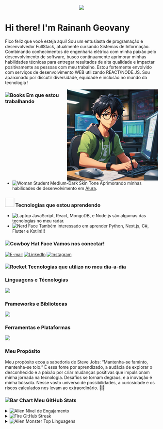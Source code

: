 <div align="center">
  <a href="https://github.com/RainanhSantos">
    <img src="ola.png" width="500">
  </a>
</div>

# Hi there! I'm Rainanh Geovany



Fico feliz que você esteja aqui! Sou um entusiasta de programação e desenvolvedor FullStack, atualmente cursando Sistemas de Informação. Combinando conhecimentos de engenharia elétrica com minha paixão pelo desenvolvimento de software, busco continuamente aprimorar minhas habilidades técnicas para entregar resultados de alta qualidade e impactar positivamente as pessoas com meu trabalho. Estou fortemente envolvido com serviços de desenvolvimento WEB utilizando REACT/NODE.JS. Sou apaixonado por discutir diversidade, equidade e inclusão no mundo da tecnologia !

<img align="right" alt="" height="300px" src="https://github.com/RainanhSantos/RainanhSantos/blob/main/ImgPerfil.png">

### <img src="https://raw.githubusercontent.com/Tarikul-Islam-Anik/Animated-Fluent-Emojis/master/Emojis/Objects/Books.png" alt="Books" width="30" height="30" /> Em que estou trabalhando
- <img src="https://raw.githubusercontent.com/Tarikul-Islam-Anik/Animated-Fluent-Emojis/master/Emojis/People%20with%20professions/Woman%20Student%20Medium-Dark%20Skin%20Tone.png" alt="Woman Student Medium-Dark Skin Tone" width="25" height="25" /> Aprimorando minhas habilidades de desenvolvimento em [Alura](https://alura.com.br/).

### <img width="30" height="30" /> Tecnologias que estou aprendendo
- <img src="https://raw.githubusercontent.com/Tarikul-Islam-Anik/Animated-Fluent-Emojis/master/Emojis/Objects/Laptop.png" alt="Laptop" width="25" height="25" /> JavaScript, React, MongoDB, e Node.js são algumas das tecnologias no meu radar.
- <img src="https://raw.githubusercontent.com/Tarikul-Islam-Anik/Animated-Fluent-Emojis/master/Emojis/Smilies/Nerd%20Face.png" alt="Nerd Face" width="25" height="25" /> Também interessado em aprender Python, Next.js, C#, Flutter e Kotlin!!!

### <img src="https://raw.githubusercontent.com/Tarikul-Islam-Anik/Animated-Fluent-Emojis/master/Emojis/Smilies/Cowboy%20Hat%20Face.png" alt="Cowboy Hat Face" width="30" height="30" /> Vamos nos conectar!
[![E-mail](https://img.shields.io/badge/-Email-000?style=for-the-badge&logo=microsoft-outlook&logoColor=FF00F6&color:FFF)](mailto:rainanhsantos@gmail.com)
[![LinkedIn](https://img.shields.io/badge/-LinkedIn-000?style=for-the-badge&logo=linkedin&logoColor=FF00F6&color:FFF)](https://www.linkedin.com/in/rainanh-geovany-93b3b3141/)
[![Instagram](https://img.shields.io/badge/-Instagram-000?style=for-the-badge&logo=instagram&logoColor=FF00F6&color:FFF)](https://www.instagram.com/rainanhg/)

### <img src="https://raw.githubusercontent.com/Tarikul-Islam-Anik/Animated-Fluent-Emojis/master/Emojis/Travel%20and%20places/Rocket.png" alt="Rocket" width="30" height="30" /> Tecnologias que utilizo no meu dia-a-dia

### Linguagens e Técnologias
<a href="https://skillicons.dev">
  <img src="https://skillicons.dev/icons?i=js,ts,html,css,c,cs,dotnet,docker" />
</a>

### Frameworks e Bibliotecas
<a href="https://skillicons.dev">
  <img src="https://skillicons.dev/icons?i=react,nodejs,firebase,mongodb,mysql,postgres,flutter" />
</a>

### Ferramentas e Plataformas
<a href="https://skillicons.dev">
  <img src="https://skillicons.dev/icons?i=git,github,docker,aws,figma,npm,postman" />
</a>


### Meu Propósito
Meu propósito ecoa a sabedoria de Steve Jobs: “Mantenha-se faminto, mantenha-se tolo.” É essa fome por aprendizado, a audácia de explorar o desconhecido e a paixão por criar mudanças positivas que impulsionam minha jornada na tecnologia. Desafios se tornam degraus, e a inovação é minha bússola. Nesse vasto universo de possibilidades, a curiosidade e os riscos calculados nos levam ao extraordinário. 🚀🌟

### <img src="https://raw.githubusercontent.com/Tarikul-Islam-Anik/Animated-Fluent-Emojis/master/Emojis/Objects/Bar%20Chart.png" alt="Bar Chart" width="30" height="30" /> Meu GitHub Stats

<details>
  <summary> <img src="https://raw.githubusercontent.com/Tarikul-Islam-Anik/Animated-Fluent-Emojis/master/Emojis/Smilies/Alien.png" alt="Alien" width="25" height="25" /> Nível de Engajamento </summary>
  <p>
    <img src="https://github-readme-stats.vercel.app/api?username=RainanhSantos&show_icons=true&theme=radical" alt="GitHub Stats">
  </p>
</details>
<details>
  <summary> <img src="https://raw.githubusercontent.com/Tarikul-Islam-Anik/Animated-Fluent-Emojis/master/Emojis/Travel%20and%20places/Fire.png" alt="Fire" width="25" height="25" /> GitHub Streak </summary>
  <p>
    <img src="https://streak-stats.demolab.com?user=RainanhSantos&theme=radical&hide_border=true&locale=en" alt="GitHub Streak">
  </p>
</details>
<details>
  <summary> <img src="https://raw.githubusercontent.com/Tarikul-Islam-Anik/Animated-Fluent-Emojis/master/Emojis/Smilies/Alien%20Monster.png" alt="Alien Monster" width="25" height="25" /> Top Linguagens </summary>
  <p>
    <img src="https://github-readme-stats.vercel.app/api/top-langs/?username=RainanhSantos&size_weight=0.5&count_weight=0.5&theme=radical" alt="Top Langs">
  </p>
</details>

